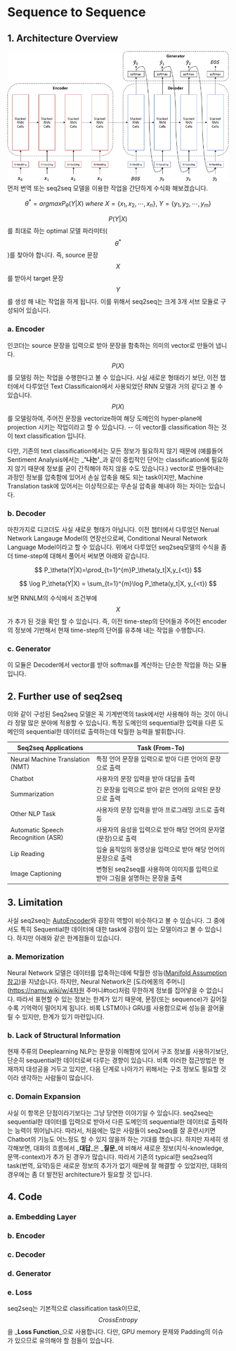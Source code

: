 # Sequence to Sequence

## 1. Architecture Overview

![](/assets/seq2seq_architecture.png)  
먼저 번역 또는 seq2seq 모델을 이용한 작업을 간단하게 수식화 해보겠습니다.


$$
\theta^*=argmaxP_\theta(Y|X)~where~X=\{x_1,x_2,\cdots,x_n\},~Y=\{y_1,y_2,\cdots,y_m\}
$$


$$ P(Y|X) $$를 최대로 하는 optimal 모델 파라미터\($$ \theta^* $$\)를 찾아야 합니다. 즉, source 문장 $$ X $$를 받아서 target 문장 $$ Y $$를 생성 해 내는 작업을 하게 됩니다. 이를 위해서 seq2seq는 크게 3개 서브 모듈로 구성되어 있습니다.

### a. Encoder

인코더는 source 문장을 입력으로 받아 문장을 함축하는 의미의 vector로 만들어 냅니다. $$ P(X) $$를 모델링 하는 작업을 수행한다고 볼 수 있습니다. 사실 새로운 형태라기 보단, 이전 챕터에서 다루었던 Text Classificaion에서 사용되었던 RNN 모델과 거의 같다고 볼 수 있습니다. $$ P(X) $$를 모델링하여, 주어진 문장을 vectorize하여 해당 도메인의 hyper-plane에 projection 시키는 작업이라고 할 수 있습니다. -- 이 vector를 classification 하는 것이 text classification 입니다.

다만, 기존의 text classification에서는 모든 정보가 필요하지 않기 때문에 \(예를들어 Sentiment Analysis에서는 _**'나는'**_과 같이 중립적인 단어는 classification에 필요하지 않기 때문에 정보를 굳이 간직해야 하지 않을 수도 있습니다.\) vector로 만들어내는 과정인 정보를 압축함에 있어서 손실 압축을 해도 되는 task이지만, Machine Translation task에 있어서는 이상적으로는 무손실 압축을 해내야 하는 차이는 있습니다.

### b. Decoder

마찬가지로 디코더도 사실 새로운 형태가 아닙니다. 이전 챕터에서 다루었던 Nerual Network Langauge Model의 연장선으로써, Conditional Neural Network Language Model이라고 할 수 있습니다. 위에서 다루었던 seq2seq모델의 수식을 좀 더 time-step에 대해서 풀어서 써보면 아래와 같습니다.


$$
P_\theta(Y|X)=\prod_{t=1}^{m}P_\theta(y_t|X,y_{<t})
$$



$$
\log P_\theta(Y|X) = \sum_{t=1}^{m}\log P_\theta(y_t|X, y_{<t})
$$


보면 RNNLM의 수식에서 조건부에 $$ X $$가 추가 된 것을 확인 할 수 있습니다. 즉, 이전 time-step의 단어들과 주어진 encoder의 정보에 기반해서 현재 time-step의 단어를 유추해 내는 작업을 수행합니다.

### c. Generator

이 모듈은 Decoder에서 vector를 받아 softmax를 계산하는 단순한 작업을 하는 모듈 입니다.

## 2. Further use of seq2seq

이와 같이 구성된 Seq2seq 모델은 꼭 기계번역의 task에서만 사용해야 하는 것이 아니라 정말 많은 분야에 적용할 수 있습니다. 특정 도메인의 sequential한 입력을 다른 도메인의 sequential한 데이터로 출력하는데 탁월한 능력을 발휘합니다.

| Seq2seq Applications | Task \(From-To\) |
| --- | --- |
| Neural Machine Translation \(NMT\) | 특정 언어 문장을 입력으로 받아 다른 언어의 문장으로 출력 |
| Chatbot | 사용자의 문장 입력을 받아 대답을 출력 |
| Summarization | 긴 문장을 입력으로 받아 같은 언어의 요약된 문장으로 출력 |
| Other NLP Task | 사용자의 문장 입력을 받아 프로그래밍 코드로 출력 등 |
| Automatic Speech Recognition \(ASR\) | 사용자의 음성을 입력으로 받아 해당 언어의 문자열\(문장\)으로 출력 |
| Lip Reading | 입술 움직임의 동영상을 입력으로 받아 해당 언어의 문장으로 출력 |
| Image Captioning | 변형된 seq2seq를 사용하여 이미지를 입력으로 받아 그림을 설명하는 문장을 출력 |

## 3. Limitation

사실 seq2seq는 [AutoEncoder](https://en.wikipedia.org/wiki/Autoencoder)와 굉장히 역할이 비슷하다고 볼 수 있습니다. 그 중에서도 특히 Sequential한 데이터에 대한 task에 강점이 있는 모델이라고 볼 수 있습니다. 하지만 아래와 같은 한계점들이 있습니다.

### a. Memorization

Neural Network 모델은 데이터를 압축하는데에 탁월한 성능\([Manifold Assumption 참고](https://en.wikipedia.org/wiki/Semi-supervised_learning#Manifold_assumption)\)을 지녔습니다.  하지만, Neural Network은 [도라에몽의 주머니](https://namu.wiki/w/4차원 주머니#toc)처럼 무한하게 정보를 집어넣을 수 없습니다. 따라서 표현할 수 있는 정보는 한계가 있기 때문에, 문장\(또는 sequence\)가 길어질수록 기억력이 떨어지게 됩니다. 비록 LSTM이나 GRU를 사용함으로써 성능을 끌어올릴 수 있지만, 한계가 있기 마련입니다.

### b. Lack of Structural Information

현재 주류의 Deeplearning NLP는 문장을 이해함에 있어서 구조 정보를 사용하기보단, 단순히 sequential한 데이터로써 다루는 경향이 있습니다. 비록 이러한 접근방법은 현재까지 대성공을 거두고 있지만, 다음 단계로 나아가기 위해서는 구조 정보도 필요할 것이라 생각하는 사람들이 많습니다.

### c. Domain Expansion

사실 이 항목은 단점이라기보다는 그냥 당연한 이야기일 수 있습니다. seq2seq는 sequential한 데이터를 입력으로 받아서 다른 도메인의 sequential한 데이터로 출력하는 능력이 뛰어납니다. 따라서, 처음에는 많은 사람들이 seq2seq를 잘 훈련시키면 Chatbot의 기능도 어느정도 할 수 있지 않을까 하는 기대를 했습니다. 하지만 자세히 생각해보면, 대화의 흐름에서 _**대답**_은 _**질문**_에 비해서 새로운 정보\(지식-knowledge, 문맥-context\)가 추가 된 경우가 많습니다. 따라서 기존의 typical한 seq2seq의 task\(번역, 요약\)등은 새로운 정보의 추가가 없기 때문에 잘 해결할 수 있었지만, 대화의 경우에는 좀 더 발전된 architecture가 필요할 것 입니다.

## 4. Code

### a. Embedding Layer

### b. Encoder

### c. Decoder

### d. Generator

### e. Loss

seq2seq는 기본적으로 classification task이므로, $$ Cross Entropy $$을 _**Loss Function**_으로 사용합니다. 다만, GPU memory 문제와 Padding의 이슈가 있으므로 유의해야 할 점들이 있습니다.

